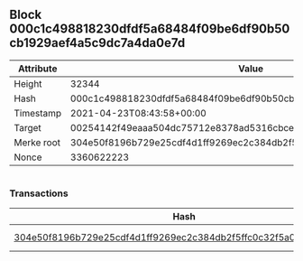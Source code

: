 ## Block 000c1c498818230dfdf5a68484f09be6df90b50cb1929aef4a5c9dc7a4da0e7d

Attribute | Value
--- | ---
Height | 32344
Hash | 000c1c498818230dfdf5a68484f09be6df90b50cb1929aef4a5c9dc7a4da0e7d
Timestamp | 2021-04-23T08:43:58+00:00
Target | 00254142f49eaaa504dc75712e8378ad5316cbcead634704b3734b6271167cc4
Merke root | 304e50f8196b729e25cdf4d1ff9269ec2c384db2f5ffc0c32f5a0ca23f2b80ad
Nonce | 3360622223

```

```

### Transactions

Hash | Amount
--- | ---
[304e50f8196b729e25cdf4d1ff9269ec2c384db2f5ffc0c32f5a0ca23f2b80ad](304e50f8196b729e25cdf4d1ff9269ec2c384db2f5ffc0c32f5a0ca23f2b80ad.md) | 10.00000000 SKEPTI 
